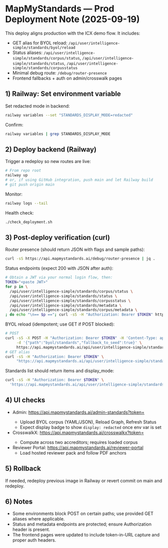 # MapMyStandards — Prod Deployment Note (2025-09-19)

This deploy aligns production with the ICX demo flow. It includes:
- GET alias for BYOL reload: `/api/user/intelligence-simple/standards/byol/reload`
- Status aliases: `/api/user/intelligence-simple/standards/corpus/status`, `/api/user/intelligence-simple/standards/status`, `/api/user/intelligence-simple/standards/corpusstatus`
- Minimal debug route: `/debug/router-presence`
- Frontend fallbacks + auth on admin/crosswalk pages

## 1) Railway: Set environment variable

Set redacted mode in backend:

```zsh
railway variables --set "STANDARDS_DISPLAY_MODE=redacted"
```

Confirm:
```zsh
railway variables | grep STANDARDS_DISPLAY_MODE
```

## 2) Deploy backend (Railway)

Trigger a redeploy so new routes are live:

```zsh
# From repo root
railway up
# or, if using GitHub integration, push main and let Railway build
# git push origin main
```

Monitor:
```zsh
railway logs --tail
```

Health check:
```zsh
./check_deployment.sh
```

## 3) Post-deploy verification (curl)

Router presence (should return JSON with flags and sample paths):
```zsh
curl -sS https://api.mapmystandards.ai/debug/router-presence | jq .
```

Status endpoints (expect 200 with JSON after auth):
```zsh
# Obtain a JWT via your normal login flow, then:
TOKEN="<paste JWT>"
for p in \
  /api/user/intelligence-simple/standards/corpus/status \
  /api/user/intelligence-simple/standards/status \
  /api/user/intelligence-simple/standards/corpusstatus \
  /api/user/intelligence-simple/standards/metadata \
  /api/user/intelligence-simple/standards/corpus/metadata \
; do echo "\n== $p =="; curl -sS -H "Authorization: Bearer $TOKEN" https://api.mapmystandards.ai$p | jq '. | {ok: .success, keys: (keys)}'; done
```

BYOL reload (idempotent; use GET if POST blocked):
```zsh
# POST
curl -sS -X POST -H "Authorization: Bearer $TOKEN" -H 'Content-Type: application/json' \
     -d '{"path":"byol/standards","fallback_to_seed":true}' \
     https://api.mapmystandards.ai/api/user/intelligence-simple/standards/byol/reload | jq .
# GET alias
curl -sS -H "Authorization: Bearer $TOKEN" \
     "https://api.mapmystandards.ai/api/user/intelligence-simple/standards/byol/reload?path=byol/standards&fallback_to_seed=true" | jq .
```

Standards list should return items and display_mode:
```zsh
curl -sS -H "Authorization: Bearer $TOKEN" \
  'https://api.mapmystandards.ai/api/user/intelligence-simple/standards/list?limit=1' | jq .
```

## 4) UI checks

- Admin: https://api.mapmystandards.ai/admin-standards?token=<JWT>
  - Upload BYOL corpus (YAML/JSON), Reload Graph, Refresh Status
  - Expect display badge to show `display: redacted` once env var is set
- CrosswalkX: https://api.mapmystandards.ai/crosswalkx?token=<JWT>
  - Compute across two accreditors; requires loaded corpus
- Reviewer Portal: https://api.mapmystandards.ai/reviewer-portal
  - Load hosted reviewer pack and follow PDF anchors

## 5) Rollback

If needed, redeploy previous image in Railway or revert commit on main and redeploy.

## 6) Notes

- Some environments block POST on certain paths; use provided GET aliases where applicable.
- Status and metadata endpoints are protected; ensure Authorization header is present.
- The frontend pages were updated to include token-in-URL capture and proper auth headers.
